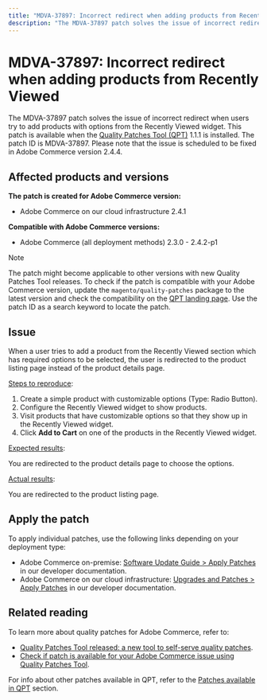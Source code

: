 ```yaml
---
title: "MDVA-37897: Incorrect redirect when adding products from Recently Viewed"
description: "The MDVA-37897 patch solves the issue of incorrect redirect when users try to add products with options from the Recently Viewed widget. This patch is available when the [Quality Patches Tool (QPT)](https://support.magento.com/hc/en-us/articles/360047139492) 1.1.1 is installed. The patch ID is MDVA-37897. Please note that the issue is scheduled to be fixed in Adobe Commerce version 2.4.4."
---
```


# MDVA-37897: Incorrect redirect when adding products from Recently Viewed

The MDVA-37897 patch solves the issue of incorrect redirect when users try to add products with options from the Recently Viewed widget. This patch is available when the [Quality Patches Tool (QPT)](https://support.magento.com/hc/en-us/articles/360047139492) 1.1.1 is installed. The patch ID is MDVA-37897. Please note that the issue is scheduled to be fixed in Adobe Commerce version 2.4.4.

## Affected products and versions

**The patch is created for Adobe Commerce version:**

* Adobe Commerce on our cloud infrastructure 2.4.1

**Compatible with Adobe Commerce versions:**

* Adobe Commerce (all deployment methods) 2.3.0 - 2.4.2-p1

>[!NOTE]
>
>The patch might become applicable to other versions with new Quality Patches Tool releases. To check if the patch is compatible with your Adobe Commerce version, update the `magento/quality-patches` package to the latest version and check the compatibility on the [QPT landing page](https://devdocs.magento.com/quality-patches/tool.html#patch-grid). Use the patch ID as a search keyword to locate the patch.

## Issue

When a user tries to add a product from the Recently Viewed section which has required options to be selected, the user is redirected to the product listing page instead of the product details page.

<u>Steps to reproduce</u>:

1. Create a simple product with customizable options (Type: Radio Button).
1. Configure the Recently Viewed widget to show products.
1. Visit products that have customizable options so that they show up in the Recently Viewed widget.
1. Click **Add to Cart** on one of the products in the Recently Viewed widget.

<u>Expected results</u>:

You are redirected to the product details page to choose the options.

<u>Actual results</u>:

You are redirected to the product listing page.

## Apply the patch

To apply individual patches, use the following links depending on your deployment type:

* Adobe Commerce on-premise: [Software Update Guide > Apply Patches](https://devdocs.magento.com/guides/v2.4/comp-mgr/patching/mqp.html) in our developer documentation.
* Adobe Commerce on our cloud infrastructure: [Upgrades and Patches > Apply Patches](https://devdocs.magento.com/cloud/project/project-patch.html) in our developer documentation.

## Related reading

To learn more about quality patches for Adobe Commerce, refer to:

* [Quality Patches Tool released: a new tool to self-serve quality patches](https://support.magento.com/hc/en-us/articles/360047139492).
* [Check if patch is available for your Adobe Commerce issue using Quality Patches Tool](https://support.magento.com/hc/en-us/articles/360047125252).

For info about other patches available in QPT, refer to the [Patches available in QPT](https://support.magento.com/hc/en-us/sections/360010506631-Patches-available-in-QPT-tool-) section.